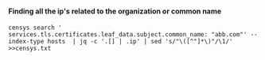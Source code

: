 #### Finding all the ip's related to the organization or common name
```
censys search ' services.tls.certificates.leaf_data.subject.common_name: "abb.com"' --index-type hosts  | jq -c '.[] | .ip' | sed 's/"\([^"]*\)"/\1/' >>censys.txt
````
